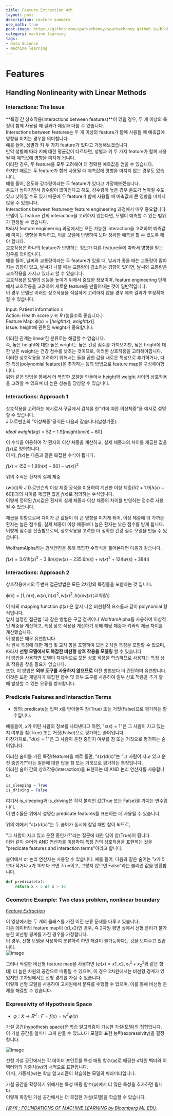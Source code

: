 ```yaml
---
title: Feature Extraction 4th
layout: post
description: Lecture summary
use_math: true
post-image: https://github.com/sparkerhoney/sparkerhoney.github.io/blob/master/_images/machine%20learning.png?raw=true
category: machine learning
tags:
- Data Science
- machine learning
---
```


# Features
## Handling Nonlinearity with Linear Methods

### Interactions: The Issue
**특징 간 상호작용(interactions between features)**이 있을 경우, 두 개 이상의 특징이 함께 사용될 때 결과가 예상과 다를 수 있습니다.<br>
Interactions between features는 두 개 이상의 feature가 함께 사용될 때 예측값에 영향을 미치는 경우를 의미합니다.<br>
예를 들어, 성별과 키 두 가지 feature가 있다고 가정해보겠습니다.<br>
만약 성별에 따라 키에 대한 평균값이 다르다면, 성별과 키 두 가지 feature가 함께 사용될 때 예측값에 영향을 미치게 됩니다.<br>
이러한 경우, 두 feature를 모두 고려해야 더 정확한 예측값을 얻을 수 있습니다.<br>
하지만 때로는 두 feature가 함께 사용될 때 예측값에 영향을 미치지 않는 경우도 있습니다.<br>
예를 들어, 온도와 강수량이라는 두 feature가 있다고 가정해보겠습니다.<br>
온도가 높아지면서 강수량이 많아진다고 해도, 강수량이 높은 경우 온도가 높아질 수도 있고 낮아질 수도 있기 때문에 두 feature가 함께 사용될 때 예측값에 큰 영향을 미치지 않을 수 있습니다.<br>
Interactions between features는 feature engineering 과정에서 매우 중요합니다.<br>
모델이 두 feature 간의 interaction을 고려하지 않는다면, 모델이 예측할 수 있는 범위가 한정될 수 있습니다.<br>
따라서 feature engineering 과정에서는 모든 가능한 interaction을 고려하여 예측값에 미치는 영향을 파악하고, 이를 모델에 반영하여 보다 정확한 예측을 할 수 있도록 해야 합니다.<br>
교호작용은 하나의 feature가 반영하는 정보가 다른 feature들에 따라서 영향을 받는 경우를 의미합니다.<br>
예를 들어, 날씨와 교통량이라는 두 feature가 있을 때, 날씨가 좋을 때는 교통량이 많아지는 경향이 있고, 날씨가 나쁠 때는 교통량이 감소하는 경향이 있다면, 날씨와 교통량은 교호작용을 가지고 있다고 할 수 있습니다.<br>
교호작용은 모델의 성능을 높이기 위해서 중요한 정보이며, feature engineering 단계에서 교호작용을 고려하여 새로운 feature를 만들어내는 것이 일반적입니다.<br>
이 경우 모델은 이러한 상호작용을 적절하게 고려하지 않을 경우 예측 결과가 부정확해질 수 있습니다.<br>

Input: Patient information $x$<br>
Action: Health score $y \in R$ (높을수록 좋습니다.)<br>
Feature Map: $\phi(x) = [height(x),weight(x)]$<br>
Issue: height에 관련된 weight가 중요합니다.<br>

이러한 관계는 linear한 분류로는 해결할 수 없습니다.<br>
즉, 높은 height에 대한 높은 wright는 높은 건강 점수를 가져오지만, 낮은 hright에 대한 낮은 weight는 건강 점수를 낮추는 것이므로, 이러한 상호작용을 고려해야합니다.<br>
이러한 상호작용을 고려하기 위해서는 둘을 곱한 값을 새로운 특성으로 추가하거나, 다항 특성(polynomial feature)을 추가하는 등의 방법으로 feature map을 구성해야합니다.<br>
위와 같은 방법을 통해서 더 복잡한 모델을 만들어서 height와 weight 사이의 상호작용을 고려할 수 있으며 더 높은 성능을 당성할 수 있습니다.<br>

### Interactions: Approach 1
상호작용을 고려하는 예시로서 구글에서 검색을 한"키에 따른 이상체중"을 예시로 설명할 수 있습니다.<br>
J.D.로빈손의 "이상체중"공식은 다음과 같습니다(남성기준):<br> 

$ideal\ weight(kg) = 52+1.9[height(inch)−60]$ <br>

이 수식을 이용하여 각 환자의 이상 체중을 계산하고, 실제 체중과의 차이를 제곱한 값을 $f(x)$로 정의합니다.<br>
이 때, $f(x)$는 다음과 같은 복잡한 수식이 됩니다.<br>

$f(x) = (52+1.9[h(x) −60]−w(x))^2$ <br>

위의 수식은 환자의 실제 체중

$(w(x))$와 J.D.로빈슨의 이상 체중 공식을 이용하여 계산한 이상 체중$(52+1.9[h(x) −60])$과의 차이를 제곱한 값을 $f(x)$로 정의하는 수식입니다.<br>
이렇게 정의된 $f(x)$값은 환자의 실제 체중과 이상 체중의 차이를 반영하는 점수로 사용될 수 있습니다.<br>

제곱을 취함으로써 차이가 큰 값들이 더 큰 영향을 미치게 되어, 이상 체중에 더 가까운 환자는 높은 점수를, 실제 체중이 이상 체중보다 높은 환자는 낮은 점수를 받게 됩니다.<br> 이렇게 점수를 산출함으로써, 상호작용을 고려한 더 정확한 건강 점수 모델을 만들 수 있습니다.<br>

WolframAlpha라는 검색엔진을 통해 복잡한 수학식을 풀어본다면 다음과 같습니다.<br>

$f (x) = 3.61h(x)^2 −3.8h(x)w(x) −235.6h(x) +w(x)^2 +124w(x) +3844$

### Interactions: Approach 2
상호작용에서의 두번째 접근방법은 모든 2차항의 특징들을 포함하는 것 입니다.<br>

$\phi(x) = [1,h(x),w(x),h(x)^2,w(x)^2, h(x)w(x)(교차 항)]$<br>

이 때의 mapping function $\phi(x)$ 은 앞서 나온 비선형적 요소들과 같이 polynomial 형식입니다.<br>
앞서 설명한 접근법 1과 같은 방법은 구글 검색이나 WolframAlpha를 사용하여 이상적인 체중을 계산하고, 특정 상호 작용을 계산하기 위해 해당 체중과 키와의 제곱 차이를 계산했습니다.<br>
이 방법은 매우 유연합니다.<br>
각 원시 특징에 대한 제곱 및 교차 항을 포함하여 모든 2 차원 특징을 포함할 수 있으며, 따라서 **선형 모델에서도 복잡한 비선형 상호 작용을 모델링** 할 수 있습니다.<br>
이 방법을 사용하면 모델이 자체적으로 모든 상호 작용을 학습하므로 사용자는 특정 상호 작용을 찾을 필요가 없습니다.<br>
또한, 이 방법은 **외부 도구를 사용하지 않으므로** 이전 방법보다 더 간단하며 유연합니다.<br> 이것은 또한 개발자가 복잡한 함수 및 외부 도구를 사용하여 일부 상호 작용을 추가 할 때 발생할 수 있는 오류를 방지합니다.<br>

### Predicate Features and Interaction Terms
- 정의: predicate는 입력 $x$를 받아들여 참(True) 또는 거짓(False)으로 평가하는 함수입니다.

예를들어, $x$가 어떤 사람의 정보를 나타낸다고 하면, "$s(x) = 1$"은 그 사람이 자고 있는지 여부를 참(True) 또는 거짓(False)으로 평가하는 술어입니다.<br>
마찬가지로, "$d(x) = 1$"은 그 사람이 운전 중인지 여부를 참 또는 거짓으로 평가하는 술어입니다.<br>

이러한 술어를 가진 특징(feature)을 예로 들면, "$s(x)d(x)$"는 "그 사람이 자고 있고 운전 중인가?"라는 질문에 대한 답을 참 또는 거짓으로 평가하는 특징입니다.<br>
이러한 술어 간의 상호작용(interaction)을 표현하는 데 AND 논리 연산자를 사용합니다.<br>

```python
is_sleeping = True
is_driving = False
```

여기서 is_sleeping과 is_driving은 각각 불리언 값(True 또는 False)을 가지는 변수입니다.<br>
이 변수들은 위에서 설명한 predicate features를 표현하는 데 사용될 수 있습니다.

위의 예에서 "$s(x)d(x)$"는 두 술어가 동시에 참일 때만 참이 되므로,

 "그 사람이 자고 있고 운전 중인가?"라는 질문에 대한 답이 참(True)이 됩니다.<br>
이와 같이 술어와 AND 연산자를 이용하여 특징 간의 상호작용을 표현하는 것을 "predicate features and interaction terms"이라고 합니다.<br>

술어에서 or 논리 연산자는 사용할 수 있습니다. 예를 들어, 다음과 같은 술어는 "$x$가 5보다 작거나 $x$가 10보다 크면 True이고, 그렇지 않으면 False"라는 불리언 값을 반환합니다.

```python
def predicate(x):
    return x < 5 or x > 10
```
### Geometric Example: Two class problem, nonlinear boundary
[*Feature Extraction*](http://youtu.be/3liCbRZPrZA)

이 영상에서는 두 개의 클래스를 가진 이진 분류 문제를 다루고 있습니다.<br>
기존 데이터의 feature map이 (x1,x2)인 경우, 즉 2차원 평면 상에서 선형 분리가 불가능한 비선형 경계를 가진 경우를 가정합니다.<br> 
이 경우, 선형 모델을 사용하여 분류하려 하면 해결이 불가능하다는 것을 보여주고 있습니다.<br>
![image](https://user-images.githubusercontent.com/108461006/220605445-3ebec93e-cb2d-4565-a52b-0637728afba7.png)

그러나 적절한 비선형 feature map을 사용하면 ($φ(x) = x1, x2, x_1^2 + x_2^2$와 같은 형태) 더 높은 차원의 공간으로 매핑될 수 있으며, 이 경우 2차원에서는 비선형 경계가 있었지만 고차원에서는 선형 경계를 가질 수 있습니다.<br>
이렇게 선형 모델을 사용하여 고차원에서 분류를 수행할 수 있으며, 이를 통해 비선형 문제를 해결할 수 있습니다.<br>

### Expressivity of Hypothesis Space
- $φ : X → R^d: F ={f (x) = w^Tφ(x)}$<br>

가설 공간(hypothesis space)은 학습 알고리즘이 가능한 가설(모델)의 집합입니다.<br>
이 가설 공간을 얼마나 크게 만들 수 있느냐가 모델의 표현 능력(expressivity)을 결정합니다.<br>

![image](https://user-images.githubusercontent.com/108461006/220607091-bb0017bb-48c6-4d5e-8c94-b0e64e2712c2.png)

선형 가설 공간에서는 각 데이터 포인트를 특성 매핑 함수$(φ)$로 매핑한 $d$차원 벡터와 이 벡터와의 가중치$(w)$의 내적으로 표현됩니다.<br>
이 때, 가중치$(w)$는 학습 알고리즘이 학습하는 모델의 파라미터입니다.<br>

가설 공간을 확장하기 위해서는 특성 매핑 함수$(φ)$에서 더 많은 특성을 추가하면 됩니다. <br>
이렇게 확장된 가설 공간에서는 더 복잡한 가설(모델)을 학습할 수 있습니다.<br>


[*[출처] : FOUNDATIONS OF MACHINE LEARNING by Bloomberg ML EDU*](https://bloomberg.github.io/foml/#home).